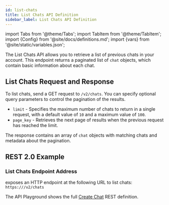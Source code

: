 ```yaml
---
id: list-chats
title: List Chats API Definition
sidebar_label: List Chats API Definition
---
```


import Tabs from '@theme/Tabs';
import TabItem from '@theme/TabItem';
import {Config} from '@site/docs/definitions.md';
import {vars} from '@site/static/variables.json';

The List Chats API allows you to retrieve a list of previous chats in your 
account. This endpoint returns a paginated list of `chat` objects, which 
contain basic information about each chat.

## List Chats Request and Response

To list chats, send a GET request to `/v2/chats`. You can specify optional 
query parameters to control the pagination of the results. 

* `limit` - Specifies the maximum number of chats to return in a single 
  request, with a default value of `10` and a maximum value of `100`. 
* `page_key` - Retrieves the next page of results when the previous request 
  has reached the limit.

The response contains an array of `chat` objects with matching chats and 
metadata about the pagination.

## REST 2.0 Example

### List Chats Endpoint Address

<Config v="names.product"/> exposes an HTTP endpoint at the following URL
to list chats:
<code>https://<Config v="domains.rest.indexing"/>/v2/chats</code>

The API Playground shows the full [Create Chat](/docs/rest-api/list-chats) REST definition.
